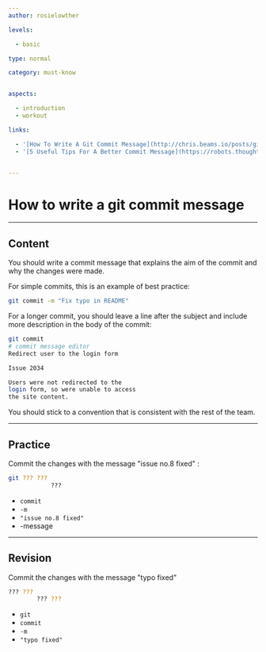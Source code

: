 ```yaml
---
author: rosielowther

levels:

  - basic

type: normal

category: must-know


aspects:

  - introduction
  - workout  

links:

  - '[How To Write A Git Commit Message](http://chris.beams.io/posts/git-commit/){website}'
  - '[5 Useful Tips For A Better Commit Message](https://robots.thoughtbot.com/5-useful-tips-for-a-better-commit-message){website}'


---
```


# How to write a git commit message

---
## Content

You should write a commit message that explains the aim of the commit and why the changes were made.

For simple commits, this is an example of best practice:
```bash
git commit -m "Fix typo in README"
```

For a longer commit, you should leave a line after the subject and include more description in the body of the commit:
```bash
git commit
# commit message editor
Redirect user to the login form

Issue 2034

Users were not redirected to the 
login form, so were unable to access 
the site content.
```

You should stick to a convention that is consistent with the rest of the team.

---
## Practice

Commit the changes with the message "issue no.8 fixed" :
```bash
git ??? ??? 
            ???
```

* `commit`
* `-m`
* `"issue no.8 fixed"`
* -message

---
## Revision

Commit the changes with the message "typo fixed"
```bash
??? ??? 
        ??? ???
```

* `git`
* `commit`
* `-m`
* `"typo fixed"`

 
 
